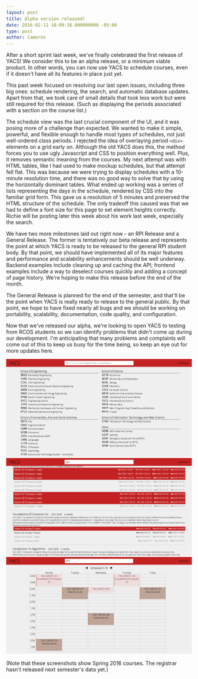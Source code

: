 ```yaml
---
layout: post
title: Alpha version released!
date: 2016-02-11 18:09:38.000000000 -05:00
type: post
author: Cameron
---
```


After a short sprint last week, we've finally celebrated the first release of YACS! We consider this to be an alpha release, or a minimum viable product. In other words, you can now use YACS to schedule courses, even if it doesn't have all its features in place just yet.

This past week focused on resolving our last open issues, including three big ones: schedule rendering, the search, and automatic database updates. Apart from that, we took care of small details that took less work but were still required for this release. (Such as displaying the periods associated with a section on the course list.)

The schedule view was the last crucial component of the UI, and it was posing more of a challenge than expected. We wanted to make it simple, powerful, and flexible enough to handle most types of schedules, not just well-ordered class periods. I rejected the idea of overlaying period `<div>` elements on a grid early on. Although the old YACS does this, the method forces you to use ugly Javascript and CSS to position everything well. Plus, it removes semantic meaning from the courses. My next attempt was with HTML tables, like I had used to make mockup schedules, but that attempt fell flat. This was because we were trying to display schedules with a 10-minute resolution time, and there was no good way to solve that by using the horizontally dominant tables. What ended up working was a series of lists representing the days in the schedule, rendered by CSS into the familiar grid form. This gave us a resolution of 5 minutes and preserved the HTML structure of the schedule. The only tradeoff this caused was that we had to define a font size for this page to set element heights correctly. Richie will be posting later this week about his work last week, especially the search.

We have two more milestones laid out right now - an RPI Release and a General Release. The former is tentatively our beta release and represents the point at which YACS is ready to be released to the general RPI student body. By that point, we should have implemented all of its major features and performance and scalability enhancements should be well underway. Backend examples include cleaning up and caching the API; frontend examples include a way to deselect courses quickly and adding a concept of page history. We're hoping to make this release before the end of the month.

The General Release is planned for the end of the semester, and that'll be the point when YACS is really ready to release to the general public. By that point, we hope to have fixed nearly all bugs and we should be working on portability, scalability, documentation, code quality, and configuration.

Now that we've released our alpha, we're looking to open YACS to testing from RCOS students so we can identify problems that didn't come up during our development. I'm anticipating that many problems and complaints will come out of this to keep us busy for the time being, so keep an eye out for more updates here.

![departments screenshot](assets/images/screen-shot-2016-02-11-at-09-13-231.png)
![courses screenshot](assets/images/screen-shot-2016-02-11-at-09-14-39.png)
![schedule screenshot](assets/images/screen-shot-2016-02-11-at-09-15-47.png)

(Note that these screenshots show Spring 2016 courses. The registrar hasn't released next semester's data yet.)

